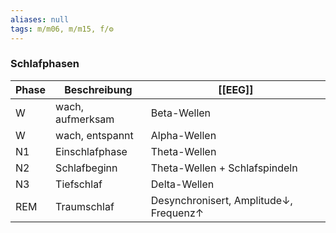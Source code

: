 ```yaml
---
aliases: null
tags: m/m06, m/m15, f/⚙️
---
```

### Schlafphasen
|Phase|Beschreibung|[[EEG]]|
|-|-|-|
|W|wach, aufmerksam|Beta-Wellen|
|W|wach, entspannt|Alpha-Wellen|
|N1|Einschlafphase|Theta-Wellen|
|N2|Schlafbeginn|Theta-Wellen + Schlafspindeln|
|N3|Tiefschlaf|Delta-Wellen|
|REM|Traumschlaf|Desynchronisert, Amplitude↓, Frequenz↑|